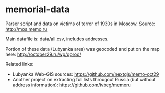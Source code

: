 memorial-data
=============

Parser script and data on victims of terror of 1930s in Moscow. Source: http://mos.memo.ru

Main datafile is: data/all.csv, includes addresses.

Portion of these data (Lubyanka area) was geocoded and put on the map here: http://october29.ru/wp/gorod/


Related links:

* Lubyanka Web-GIS sources: https://github.com/nextgis/memo-oct29
* Another project on extracting full lists througout Russia (but without address information): https://github.com/ivbeg/memoru

